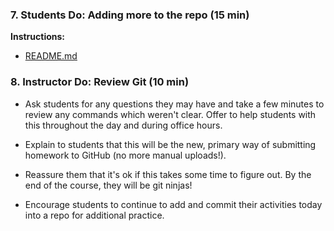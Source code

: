### 7. Students Do: Adding more to the repo (15 min)

**Instructions:**

* [README.md](Activities/02-Stu_Git_CLI/README.md)

### 8. Instructor Do: Review Git (10 min)

* Ask students for any questions they may have and take a few minutes to review any commands which weren't clear. Offer to help students with this throughout the day and during office hours.

* Explain to students that this will be the new, primary way of submitting homework to GitHub (no more manual uploads!).

* Reassure them that it's ok if this takes some time to figure out. By the end of the course, they will be git ninjas!

* Encourage students to continue to add and commit their activities today into a repo for additional practice.
